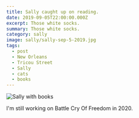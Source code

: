 ```yaml
---
title: Sally caught up on reading.
date: 2019-09-05T22:00:00.000Z
excerpt: Those white socks.
summary: Those white socks.
category: sally
image: sally/sally-sep-5-2019.jpg
tags:
  - post 
  - New Orleans
  - Tricou Street
  - Sally
  - cats
  - books
---
```


![Sally with books](/static/img/sally/sally-sep-5-2019.jpg "Sally with books")

I'm still working on Battle Cry Of Freedom in 2020.